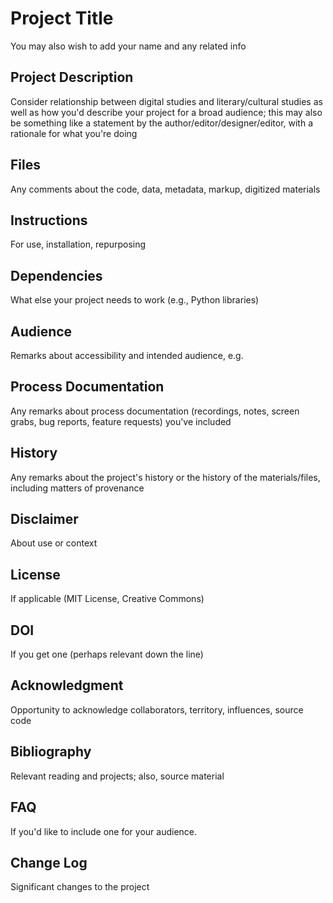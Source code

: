 # Project Title 

You may also wish to add your name and any related info 

## Project Description 

Consider relationship between digital studies and literary/cultural studies as well as how you'd describe your project for a broad audience; this may also be something like a statement by the author/editor/designer/editor, with a rationale for what you're doing 

## Files 

Any comments about the code, data, metadata, markup, digitized materials

## Instructions 

For use, installation, repurposing 

## Dependencies 

What else your project needs to work (e.g., Python libraries) 

## Audience 

Remarks about accessibility and intended audience, e.g. 

## Process Documentation 

Any remarks about process documentation (recordings, notes, screen grabs, bug reports, feature requests) you've included 

## History 

Any remarks about the project's history or the history of the materials/files, including matters of provenance 

## Disclaimer

About use or context 

## License 

If applicable (MIT License, Creative Commons) 

## DOI 

If you get one (perhaps relevant down the line) 

## Acknowledgment

Opportunity to acknowledge collaborators, territory, influences, source code  

## Bibliography 

Relevant reading and projects; also, source material

## FAQ

If you'd like to include one for your audience. 

## Change Log 

Significant changes to the project 
